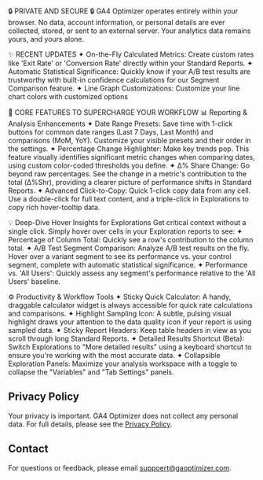 🔒 PRIVATE AND SECURE 🔒
GA4 Optimizer operates entirely within your browser. No data, account information, or personal details are ever collected, stored, or sent to an external server. Your analytics data remains yours, and yours alone.

✨ RECENT UPDATES
✦ On-the-Fly Calculated Metrics: Create custom rates like 'Exit Rate' or 'Conversion Rate' directly within your Standard Reports.
✦ Automatic Statistical Significance: Quickly know if your A/B test results are trustworthy with built-in confidence calculations for our Segment Comparison feature.
✦ Line Graph Customizations: Customize your line chart colors with customized options

🚀 CORE FEATURES TO SUPERCHARGE YOUR WORKFLOW
📊 Reporting & Analysis Enhancements
✦ Date Range Presets: Save time with 1-click buttons for common date ranges (Last 7 Days, Last Month) and comparisons (MoM, YoY). Customize your visible presets and their order in the settings.
✦ Percentage Change Highlighter: Make key trends pop. This feature visually identifies significant metric changes when comparing dates, using custom color-coded thresholds you define.
✦ Δ% Share Change: Go beyond raw percentages. See the change in a metric's contribution to the total (Δ%Shr), providing a clearer picture of performance shifts in Standard Reports.
✦ Advanced Click-to-Copy: Quick 1-click copy data from any cell. Use a double-click for full text content, and a triple-click in Explorations to copy rich hover-tooltip data.

💡 Deep-Dive Hover Insights for Explorations
Get critical context without a single click. Simply hover over cells in your Exploration reports to see:
✦ Percentage of Column Total: Quickly see a row's contribution to the column total.
✦ A/B Test Segment Comparison: Analyze A/B test results on the fly. Hover over a variant segment to see its performance vs. your control segment, complete with automatic statistical significance.
✦ Performance vs. 'All Users': Quickly assess any segment's performance relative to the 'All Users' baseline.

⚙️ Productivity & Workflow Tools
✦ Sticky Quick Calculator: A handy, draggable calculator widget is always accessible for quick rate calculations and comparisons.
✦ Highlight Sampling Icon: A subtle, pulsing visual highlight draws your attention to the data quality icon if your report is using sampled data.
✦ Sticky Report Headers: Keep table headers in view as you scroll through long Standard Reports.
✦ Detailed Results Shortcut (Beta): Switch Explorations to "More detailed results" using a keyboard shortcut to ensure you're working with the most accurate data. 
✦ Collapsible Exploration Panels: Maximize your analysis workspace with a toggle to collapse the "Variables" and "Tab Settings" panels.


## Privacy Policy

Your privacy is important. GA4 Optimizer does not collect any personal data. For full details, please see the [Privacy Policy](privacy_policy.md).

## Contact

For questions or feedback, please email [suppoert@gaoptimizer.com](mailto:suppoert@gaoptimizer.com).
